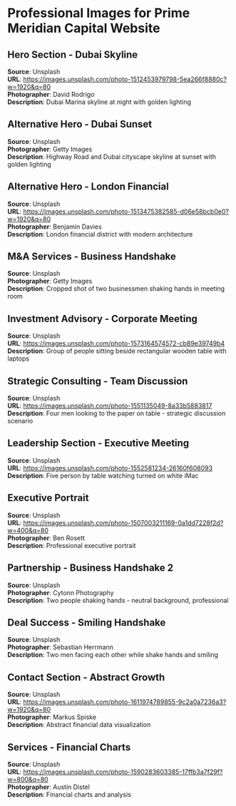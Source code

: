 # Professional Images for Prime Meridian Capital Website

## Hero Section - Dubai Skyline
**Source**: Unsplash  
**URL**: https://images.unsplash.com/photo-1512453979798-5ea266f8880c?w=1920&q=80  
**Photographer**: David Rodrigo  
**Description**: Dubai Marina skyline at night with golden lighting

## Alternative Hero - Dubai Sunset
**Source**: Unsplash  
**Photographer**: Getty Images  
**Description**: Highway Road and Dubai cityscape skyline at sunset with golden lighting

## Alternative Hero - London Financial
**Source**: Unsplash  
**URL**: https://images.unsplash.com/photo-1513475382585-d06e58bcb0e0?w=1920&q=80  
**Photographer**: Benjamin Davies  
**Description**: London financial district with modern architecture

## M&A Services - Business Handshake
**Source**: Unsplash  
**Photographer**: Getty Images  
**Description**: Cropped shot of two businessmen shaking hands in meeting room

## Investment Advisory - Corporate Meeting  
**Source**: Unsplash  
**URL**: https://images.unsplash.com/photo-1573164574572-cb89e39749b4  
**Description**: Group of people sitting beside rectangular wooden table with laptops

## Strategic Consulting - Team Discussion
**Source**: Unsplash  
**URL**: https://images.unsplash.com/photo-1551135049-8a33b5883817  
**Description**: Four men looking to the paper on table - strategic discussion scenario

## Leadership Section - Executive Meeting
**Source**: Unsplash  
**URL**: https://images.unsplash.com/photo-1552581234-26160f608093  
**Description**: Five person by table watching turned on white iMac

## Executive Portrait
**Source**: Unsplash  
**URL**: https://images.unsplash.com/photo-1507003211169-0a1dd7228f2d?w=400&q=80  
**Photographer**: Ben Rosett  
**Description**: Professional executive portrait

## Partnership - Business Handshake 2
**Source**: Unsplash  
**Photographer**: Cytonn Photography  
**Description**: Two people shaking hands - neutral background, professional

## Deal Success - Smiling Handshake
**Source**: Unsplash  
**Photographer**: Sebastian Herrmann  
**Description**: Two men facing each other while shake hands and smiling

## Contact Section - Abstract Growth
**Source**: Unsplash  
**URL**: https://images.unsplash.com/photo-1611974789855-9c2a0a7236a3?w=1920&q=80  
**Photographer**: Markus Spiske  
**Description**: Abstract financial data visualization

## Services - Financial Charts
**Source**: Unsplash  
**URL**: https://images.unsplash.com/photo-1590283603385-17ffb3a7f29f?w=800&q=80  
**Photographer**: Austin Distel  
**Description**: Financial charts and analysis